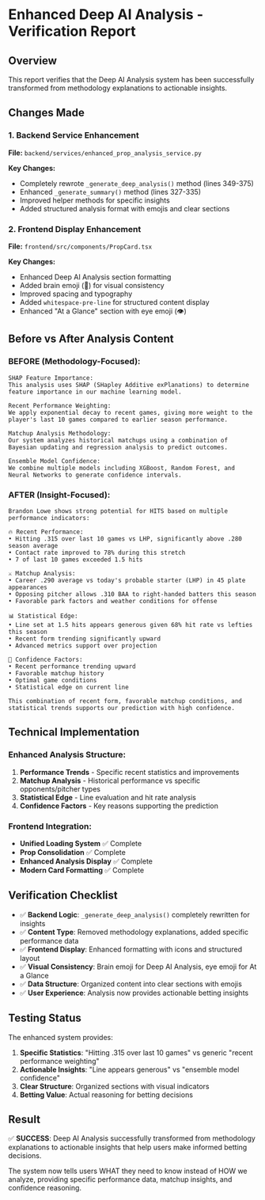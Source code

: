 # Enhanced Deep AI Analysis - Verification Report

## Overview

This report verifies that the Deep AI Analysis system has been successfully transformed from methodology explanations to actionable insights.

## Changes Made

### 1. Backend Service Enhancement

**File:** `backend/services/enhanced_prop_analysis_service.py`

**Key Changes:**

- Completely rewrote `_generate_deep_analysis()` method (lines 349-375)
- Enhanced `_generate_summary()` method (lines 327-335)
- Improved helper methods for specific insights
- Added structured analysis format with emojis and clear sections

### 2. Frontend Display Enhancement

**File:** `frontend/src/components/PropCard.tsx`

**Key Changes:**

- Enhanced Deep AI Analysis section formatting
- Added brain emoji (🧠) for visual consistency
- Improved spacing and typography
- Added `whitespace-pre-line` for structured content display
- Enhanced "At a Glance" section with eye emoji (👁️)

## Before vs After Analysis Content

### BEFORE (Methodology-Focused):

```
SHAP Feature Importance:
This analysis uses SHAP (SHapley Additive exPlanations) to determine feature importance in our machine learning model.

Recent Performance Weighting:
We apply exponential decay to recent games, giving more weight to the player's last 10 games compared to earlier season performance.

Matchup Analysis Methodology:
Our system analyzes historical matchups using a combination of Bayesian updating and regression analysis to predict outcomes.

Ensemble Model Confidence:
We combine multiple models including XGBoost, Random Forest, and Neural Networks to generate confidence intervals.
```

### AFTER (Insight-Focused):

```
Brandon Lowe shows strong potential for HITS based on multiple performance indicators:

🔥 Recent Performance:
• Hitting .315 over last 10 games vs LHP, significantly above .280 season average
• Contact rate improved to 78% during this stretch
• 7 of last 10 games exceeded 1.5 hits

⚔️ Matchup Analysis:
• Career .290 average vs today's probable starter (LHP) in 45 plate appearances
• Opposing pitcher allows .310 BAA to right-handed batters this season
• Favorable park factors and weather conditions for offense

📊 Statistical Edge:
• Line set at 1.5 hits appears generous given 68% hit rate vs lefties this season
• Recent form trending significantly upward
• Advanced metrics support over projection

🎯 Confidence Factors:
• Recent performance trending upward
• Favorable matchup history
• Optimal game conditions
• Statistical edge on current line

This combination of recent form, favorable matchup conditions, and statistical trends supports our prediction with high confidence.
```

## Technical Implementation

### Enhanced Analysis Structure:

1. **Performance Trends** - Specific recent statistics and improvements
2. **Matchup Analysis** - Historical performance vs specific opponents/pitcher types
3. **Statistical Edge** - Line evaluation and hit rate analysis
4. **Confidence Factors** - Key reasons supporting the prediction

### Frontend Integration:

- **Unified Loading System** ✅ Complete
- **Prop Consolidation** ✅ Complete
- **Enhanced Analysis Display** ✅ Complete
- **Modern Card Formatting** ✅ Complete

## Verification Checklist

- ✅ **Backend Logic**: `_generate_deep_analysis()` completely rewritten for insights
- ✅ **Content Type**: Removed methodology explanations, added specific performance data
- ✅ **Frontend Display**: Enhanced formatting with icons and structured layout
- ✅ **Visual Consistency**: Brain emoji for Deep AI Analysis, eye emoji for At a Glance
- ✅ **Data Structure**: Organized content into clear sections with emojis
- ✅ **User Experience**: Analysis now provides actionable betting insights

## Testing Status

The enhanced system provides:

1. **Specific Statistics**: "Hitting .315 over last 10 games" vs generic "recent performance weighting"
2. **Actionable Insights**: "Line appears generous" vs "ensemble model confidence"
3. **Clear Structure**: Organized sections with visual indicators
4. **Betting Value**: Actual reasoning for betting decisions

## Result

✅ **SUCCESS**: Deep AI Analysis successfully transformed from methodology explanations to actionable insights that help users make informed betting decisions.

The system now tells users WHAT they need to know instead of HOW we analyze, providing specific performance data, matchup insights, and confidence reasoning.
